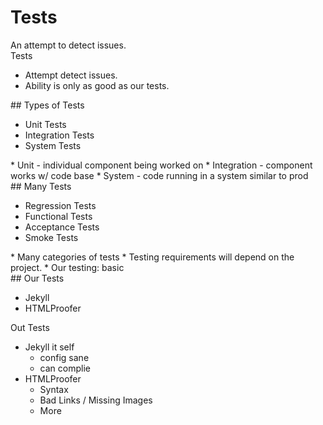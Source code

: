 # Tests

<section>
An attempt to detect issues.

<aside class="notes">
Tests

* Attempt detect issues.
* Ability is only as good as our tests.

</aside>
</section>
<!-- -->

<section>
## Types of Tests

* Unit Tests
* Integration Tests
* System Tests

<aside class="notes">
* Unit - individual component being worked on
* Integration - component works w/ code base
* System - code running in a system similar to prod

</aside>
</section>
<!-- -->

<!--
* https://www.techopedia.com/definition/9847/unit-test
* https://www.agilealliance.org/glossary/unit-test/
* https://en.wikipedia.org/wiki/Unit_testing

* https://www.techopedia.com/definition/7751/integration-testing
-->

<section>
## Many Tests

* Regression Tests
* Functional Tests
* Acceptance Tests
* Smoke Tests

<aside class="notes">
* Many categories of tests
* Testing requirements will depend on the project.
* Our testing: basic

</aside>
</section>
<!-- -->

<section>
## Our Tests

* Jekyll
* HTMLProofer

<aside class="notes">
Out Tests

* Jekyll it self
  * config sane
  * can complie
* HTMLProofer
  * Syntax
  * Bad Links / Missing Images
  * More

</aside>
</section>
<!-- -->


